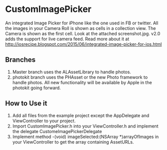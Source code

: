 # CustomImagePicker
An integrated Image Picker for iPhone like the one used in FB or twitter.
All the images in your Camera Roll is shown as cells in a collection view.
The Camera is shown as the first cell. Look at the attached screenshot.jpg.
v2.0 adds the support for live camera feed. Read more about it at http://iosrecipe.blogspot.com/2015/06/integrated-image-picker-for-ios.html

Branches
--------
1. Master branch uses the ALAssetLibrary to handle photos.
2. photokit branch uses the PHAsset or the new Photo framework to handle photos. All new
   functionality will be available by Apple in the photokit going forward.

How to Use it
-------------
1. Add all files from the example project except the AppDelegate and
   ViewController to your project.
2. Import CustomImagePicker.h into your ViewController.h and implement the 
   delegate CustomeImagePickerDelegate
3. Implement method -(void) imageSelected:(NSArray *)arrayOfImages in your 
   ViewController to get the array containing AssetURLs.

